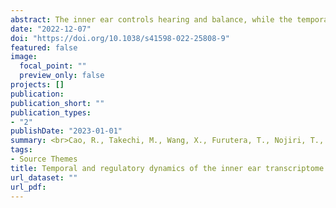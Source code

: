 ```yaml
---
abstract: The inner ear controls hearing and balance, while the temporal molecular signatures and transcriptional regulatory dynamics underlying its development are still unclear. In this study, we investigated time-series transcriptome in the mouse inner ear from embryonic day 11.5 (E11.5) to postnatal day 7 (P7) using bulk RNA-Seq. A total of 10,822 differentially expressed genes were identified between pairwise stages. We identified nine significant temporal expression profiles using time-series expression analysis. The constantly down-regulated profiles throughout the development are related to DNA activity and neurosensory development, while the constantly upregulated profiles are related to collagen and extracellular matrix. Further co-expression network analysis revealed that several hub genes, such as Pnoc, Cd9, and Krt27, are related to the neurosensory development, cell adhesion, and keratinization. We uncovered three important transcription regulatory paths during mice inner ear development. Transcription factors related to Hippo/TGFβ signaling induced decreased expressions of genes related to the neurosensory and inner ear development, while a series of INF genes activated the expressions of genes in immunoregulation. In addition to deepening our understanding of the temporal and regulatory mechanisms of inner ear development, our transcriptomic data could fuel future multi-species comparative studies and elucidate the evolutionary trajectory of auditory development. <br><br>Cao, R., Takechi, M., Wang, X., Furutera, T., <b><u>Nojiri, T.</u></b>, Koyabu, D., and Li, J. Temporal and regulatory dynamics of the inner ear transcriptome during development in mice. <b><i>Scientific Reports</i></b> (2022)
date: "2022-12-07"
doi: "https://doi.org/10.1038/s41598-022-25808-9"
featured: false
image: 
  focal_point: ""
  preview_only: false
projects: []
publication: 
publication_short: ""
publication_types:
- "2"
publishDate: "2023-01-01"
summary: <br>Cao, R., Takechi, M., Wang, X., Furutera, T., Nojiri, T., Koyabu, D., and Li, J.<br> <b><i>Scientific Reports</i></b> (2022)
tags:
- Source Themes
title: Temporal and regulatory dynamics of the inner ear transcriptome during development in mice
url_dataset: ""
url_pdf: 
---
```

